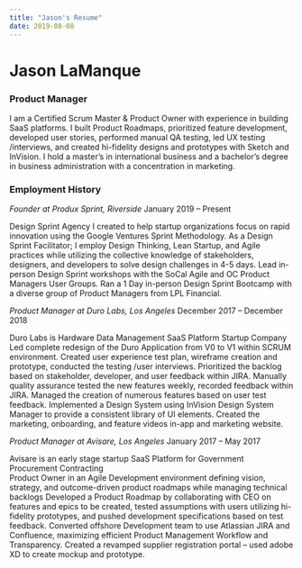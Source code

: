 ```yaml
---
title: "Jason's Resume"
date: 2019-08-08
---
```


# Jason LaManque
### Product Manager

I am a Certified Scrum Master & Product Owner with experience in building SaaS platforms. I built Product Roadmaps, prioritized feature development, developed user stories, performed manual QA testing, led UX testing /interviews, and created hi-fidelity designs and prototypes with Sketch and InVision. I hold a master’s in international business and a bachelor’s degree in business administration with a concentration in marketing.

### Employment History

*Founder at Produx Sprint, Riverside*
January 2019 – Present

Design Sprint Agency I created to help startup organizations focus on rapid innovation using the Google Ventures Sprint Methodology.
As a Design Sprint Facilitator; I employ Design Thinking, Lean Startup, and Agile practices while utilizing the collective knowledge of stakeholders, designers, and developers to solve design challenges in 4-5 days.
Lead in-person Design Sprint workshops with the SoCal Agile and OC Product Managers User Groups.
Ran a 1 Day in-person Design Sprint Bootcamp with a diverse group of Product Managers from LPL Financial.

*Product Manager at Duro Labs, Los Angeles*
December 2017 – December 2018

Duro Labs is Hardware Data Management SaaS Platform Startup Company
Led complete redesign of the Duro Application from V0 to V1 within SCRUM environment.
Created user experience test plan, wireframe creation and prototype, conducted the testing /user interviews.
Prioritized the backlog based on stakeholder, developer, and user feedback within JIRA.
Manually quality assurance tested the new features weekly, recorded feedback within JIRA.
Managed the creation of numerous features based on user test feedback. Implemented a Design System using InVision Design System Manager to provide a consistent library of UI elements.
Created the marketing, onboarding, and feature videos in-app and marketing website.

*Product Manager at Avisare, Los Angeles*
January 2017 – May 2017

Avisare is an early stage startup SaaS Platform for Government Procurement Contracting                   
Product Owner in an Agile Development environment defining vision, strategy, and outcome-driven product roadmaps while managing technical backlogs
Developed a Product Roadmap by collaborating with CEO on features and epics to be created, tested assumptions with users utilizing hi-fidelity prototypes, and pushed development specifications based on test feedback. Converted offshore Development team to use Atlassian JIRA and Confluence, maximizing efficient Product Management Workflow and Transparency. Created a revamped supplier registration portal – used adobe XD to create mockup and prototype.
